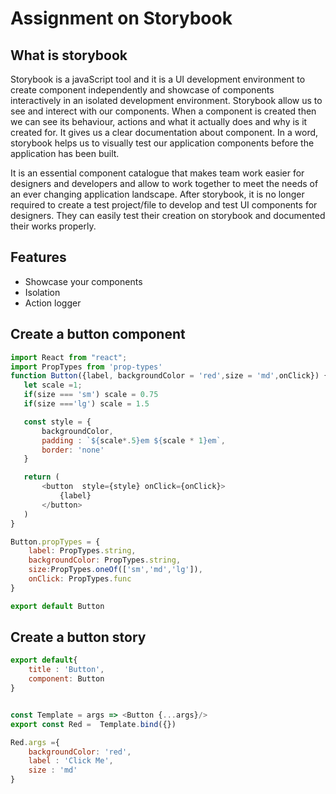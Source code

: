 # Assignment on Storybook

## What is storybook
Storybook is a javaScript tool and it is a UI development environment to create component independently and showcase of components interactively in an isolated development environment. Storybook allow us to see and  interect with our components. When a component is created then we can see its behaviour, actions and what it actually does and why is it created for. It gives us a clear documentation about component. In a word, storybook helps us to visually test our application components before the application has been built.

It is an essential component catalogue that makes team work easier for designers and developers and allow to work together to meet the needs of an ever changing application landscape. After storybook, it is no longer required to create a test project/file to develop and test UI components for designers. They can easily test their creation on storybook and documented their works properly.

## Features
- Showcase your components
- Isolation
- Action logger

 
## Create a button component
```js
import React from "react";
import PropTypes from 'prop-types'
function Button({label, backgroundColor = 'red',size = 'md',onClick}) {
   let scale =1;
   if(size === 'sm') scale = 0.75
   if(size ==='lg') scale = 1.5

   const style = {
       backgroundColor,
       padding : `${scale*.5}em ${scale * 1}em`,
       border: 'none'
   }

   return (
       <button  style={style} onClick={onClick}>
           {label}
       </button>
   )
}

Button.propTypes = {
    label: PropTypes.string,
    backgroundColor: PropTypes.string,
    size:PropTypes.oneOf(['sm','md','lg']),
    onClick: PropTypes.func
}

export default Button
```

## Create a button story

```js
export default{
    title : 'Button',
    component: Button
}


const Template = args => <Button {...args}/>
export const Red =  Template.bind({})

Red.args ={
    backgroundColor: 'red',
    label : 'Click Me',
    size : 'md'
}

```

